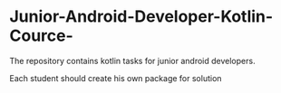 # Junior-Android-Developer-Kotlin-Cource-
The repository contains kotlin tasks for junior android developers. 

Each student should create his own package for solution


